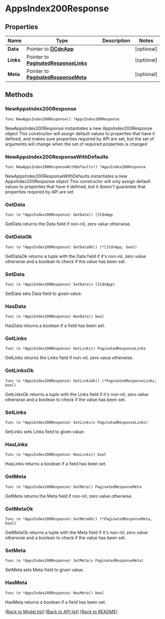 # AppsIndex200Response

## Properties

Name | Type | Description | Notes
------------ | ------------- | ------------- | -------------
**Data** | Pointer to [**[]CdnApp**](CdnApp.md) |  | [optional] 
**Links** | Pointer to [**PaginatedResponseLinks**](PaginatedResponseLinks.md) |  | [optional] 
**Meta** | Pointer to [**PaginatedResponseMeta**](PaginatedResponseMeta.md) |  | [optional] 

## Methods

### NewAppsIndex200Response

`func NewAppsIndex200Response() *AppsIndex200Response`

NewAppsIndex200Response instantiates a new AppsIndex200Response object
This constructor will assign default values to properties that have it defined,
and makes sure properties required by API are set, but the set of arguments
will change when the set of required properties is changed

### NewAppsIndex200ResponseWithDefaults

`func NewAppsIndex200ResponseWithDefaults() *AppsIndex200Response`

NewAppsIndex200ResponseWithDefaults instantiates a new AppsIndex200Response object
This constructor will only assign default values to properties that have it defined,
but it doesn't guarantee that properties required by API are set

### GetData

`func (o *AppsIndex200Response) GetData() []CdnApp`

GetData returns the Data field if non-nil, zero value otherwise.

### GetDataOk

`func (o *AppsIndex200Response) GetDataOk() (*[]CdnApp, bool)`

GetDataOk returns a tuple with the Data field if it's non-nil, zero value otherwise
and a boolean to check if the value has been set.

### SetData

`func (o *AppsIndex200Response) SetData(v []CdnApp)`

SetData sets Data field to given value.

### HasData

`func (o *AppsIndex200Response) HasData() bool`

HasData returns a boolean if a field has been set.

### GetLinks

`func (o *AppsIndex200Response) GetLinks() PaginatedResponseLinks`

GetLinks returns the Links field if non-nil, zero value otherwise.

### GetLinksOk

`func (o *AppsIndex200Response) GetLinksOk() (*PaginatedResponseLinks, bool)`

GetLinksOk returns a tuple with the Links field if it's non-nil, zero value otherwise
and a boolean to check if the value has been set.

### SetLinks

`func (o *AppsIndex200Response) SetLinks(v PaginatedResponseLinks)`

SetLinks sets Links field to given value.

### HasLinks

`func (o *AppsIndex200Response) HasLinks() bool`

HasLinks returns a boolean if a field has been set.

### GetMeta

`func (o *AppsIndex200Response) GetMeta() PaginatedResponseMeta`

GetMeta returns the Meta field if non-nil, zero value otherwise.

### GetMetaOk

`func (o *AppsIndex200Response) GetMetaOk() (*PaginatedResponseMeta, bool)`

GetMetaOk returns a tuple with the Meta field if it's non-nil, zero value otherwise
and a boolean to check if the value has been set.

### SetMeta

`func (o *AppsIndex200Response) SetMeta(v PaginatedResponseMeta)`

SetMeta sets Meta field to given value.

### HasMeta

`func (o *AppsIndex200Response) HasMeta() bool`

HasMeta returns a boolean if a field has been set.


[[Back to Model list]](../README.md#documentation-for-models) [[Back to API list]](../README.md#documentation-for-api-endpoints) [[Back to README]](../README.md)


